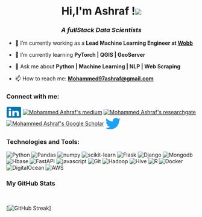 <h1 align="center">Hi,I'm Ashraf !<img src="https://raw.githubusercontent.com/MartinHeinz/MartinHeinz/master/wave.gif" width="30px"></h1>
<h3 align="center" ><i>A fullStack Data Scientists</i></h3>


- 🔭 I’m currently working as a **Lead Machine Learning Engineer at <a href="https://wobb.ai/" rel="noreferrer" target="_blank">Wobb</a>**

- 🌱 I’m currently learning **PyTorch | QGIS | GeoServer**

- 💬 Ask me about **Python | Machine Learning | NLP | Web Scraping**

- 📫 How to reach me: **Mohammed97ashraf@gmail.com**



<h3 align="left">Connect with me:</h3>
<span align="left">
<a href="https://www.linkedin.com/in/mohammed-ashraf-a38300162/" rel="noreferrer" target="_blank"><img align="center" src="https://raw.githubusercontent.com/devicons/devicon/2ae2a900d2f041da66e950e4d48052658d850630/icons/linkedin/linkedin-original.svg" alt="Mohammed Ashraf's Linkedin" height="30" width="40" /></a>
</span>

<span align="left">
<a href="https://medium.com/@mohammed97ashraf" rel="noreferrer" target="_blank"><img align="center" src="https://miro.medium.com/max/2400/1*cbyNf_R8Ld_ZzKVv07Ezag.jpeg" alt="Mohammed Ashraf's medium" height="30" width="50" /></a>
</span>

<span align="left">
<a href="https://www.researchgate.net/profile/Mohammed-Ashraf-19" rel="noreferrer" target="_blank"><img align="center" src="https://upload.wikimedia.org/wikipedia/commons/thumb/5/5e/ResearchGate_icon_SVG.svg/120px-ResearchGate_icon_SVG.svg.png" alt="Mohammed Ashraf's researchgate" height="30" width="40" /></a>
</span>

<span align="left">
<a href="https://scholar.google.com/citations?user=RtygOMIAAAAJ&hl=en" rel="noreferrer" target="_blank"><img align="center" src="https://www.socialsciencespace.com/wp-content/uploads/Google-Scholar-Logo.jpg" alt="Mohammed Ashraf's Google Scholar" height="30" width="50" /></a>
</span>

<span align="left">
<a href="https://twitter.com/mdashraf333" rel="noreferrer" target="_blank"><img align="center" src="https://raw.githubusercontent.com/devicons/devicon/2ae2a900d2f041da66e950e4d48052658d850630/icons/twitter/twitter-original.svg" alt="Mohammed Ashraf's Twitter" height="30" width="40" /></a>
</span>

<h3 align="left">Technologies and Tools:</h3>

![Python](https://img.shields.io/badge/Code-Python-informational?style=flat&logo=python&logoColor=white&color=2bbc8a)
![Pandas](https://img.shields.io/badge/Libraries-Pandas-informational?style=flat&logo=pandas&logoColor=white&color=2bbc8a)
![numpy](https://img.shields.io/badge/Libraries-Numpy-informational?style=flat&logo=numpy&logoColor=white&color=2bbc8a)
![scikit-learn](https://img.shields.io/badge/Libraries-ScikitLearn-informational?style=flat&logo=scikit-learn&logoColor=white&color=2bbc8a)
![Flask](https://img.shields.io/badge/Code-Flask-informational?style=flat&logo=flask&logoColor=white&color=2bbc8a)
![Django](https://img.shields.io/badge/Code-Django-informational?style=flat&logo=django&logoColor=white&color=2bbc8a)
![Mongodb](https://img.shields.io/badge/DataBases-MongoDB-informational?style=flat&logo=mongodb&logoColor=white&color=2bbc8a)
![Hbase](https://img.shields.io/badge/DataBases-Hbase-informational?style=flat&logo=Apache&logoColor=white&color=2bbc8a)
![FastAPI](https://img.shields.io/badge/Code-FastAPI-informational?style=flat&logo=FastAPI&logoColor=white&color=2bbc8a)
![javascript](https://img.shields.io/badge/Code-JavaScript-informational?style=flat&logo=javascript&logoColor=white&color=2bbc8a)
![Git](https://img.shields.io/badge/Tools-Git-informational?style=flat&logo=Git&logoColor=white&color=2bbc8a)
![Hadoop](https://img.shields.io/badge/Tools-Hadoop-informational?style=flat&logo=ApacheHadoop&logoColor=white&color=2bbc8a)
![Hive](https://img.shields.io/badge/Tools-Hive-informational?style=flat&logo=Hive&logoColor=white&color=2bbc8a)
![R](https://img.shields.io/badge/Code-R-informational?style=flat&logo=R&logoColor=white&color=2bbc8a)
![Docker](https://img.shields.io/badge/Tools-Docker-informational?style=flat&logo=Docker&logoColor=white&color=2bbc8a)
![DigitalOcean](https://img.shields.io/badge/Cloud-DigitalOcean-informational?style=flat&logo=DigitalOcean&logoColor=white&color=2bbc8a)
![AWS](https://img.shields.io/badge/Cloud-AWS-informational?style=flat&logo=Amazon&logoColor=white&color=2bbc8a)
 
 <h3 align="left">My GitHub Stats</h3>
 <img align="left" src="https://github-readme-stats.vercel.app/api/top-langs?username=mohammed97ashraf&show_icons=true&locale=en" alt="" />
 
 <img align="center" src="https://github-readme-stats.vercel.app/api?username=mohammed97ashraf&show_icons=true&locale=en&hide=contribs&count_private=true&show_icons=true&theme=radical" alt="" />
 
[![GitHub Streak](https://github-readme-streak-stats.herokuapp.com?user=mohammed97ashraf&theme=merko&date_format=M%20j%5B%2C%20Y%5D)]
